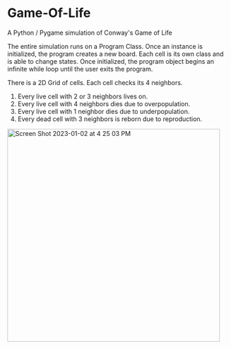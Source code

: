 # Game-Of-Life
A Python / Pygame simulation of Conway's Game of Life

The entire simulation runs on a Program Class. Once an instance is initialized, the program creates a new board. Each cell is its own class and is able to change states. 
Once initialized, the program object begins an infinite while loop until the user exits the program.

There is a 2D Grid of cells. Each cell checks its 4 neighbors. 

1) Every live cell with 2 or 3 neighbors lives on.
2) Every live cell with 4 neighbors dies due to overpopulation.
3) Every live cell with 1 neighbor dies due to underpopulation.
4) Every dead cell with 3 neighbors is reborn due to reproduction.

<img width="481" alt="Screen Shot 2023-01-02 at 4 25 03 PM" src="https://user-images.githubusercontent.com/53412192/210281828-762512ce-5a9e-40a6-a653-7eef12620b32.png">
